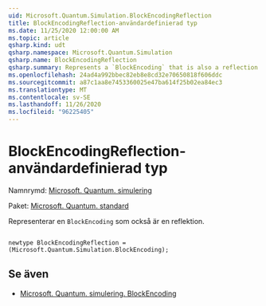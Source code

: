 ```yaml
---
uid: Microsoft.Quantum.Simulation.BlockEncodingReflection
title: BlockEncodingReflection-användardefinierad typ
ms.date: 11/25/2020 12:00:00 AM
ms.topic: article
qsharp.kind: udt
qsharp.namespace: Microsoft.Quantum.Simulation
qsharp.name: BlockEncodingReflection
qsharp.summary: Represents a `BlockEncoding` that is also a reflection.
ms.openlocfilehash: 24ad4a992bbec82eb8e8cd32e70650818f606ddc
ms.sourcegitcommit: a87c1aa8e7453360025e47ba614f25b02ea84ec3
ms.translationtype: MT
ms.contentlocale: sv-SE
ms.lasthandoff: 11/26/2020
ms.locfileid: "96225405"
---
```

# <a name="blockencodingreflection-user-defined-type"></a>BlockEncodingReflection-användardefinierad typ

Namnrymd: [Microsoft. Quantum. simulering](xref:Microsoft.Quantum.Simulation)

Paket: [Microsoft. Quantum. standard](https://nuget.org/packages/Microsoft.Quantum.Standard)


Representerar en `BlockEncoding` som också är en reflektion.

```qsharp

newtype BlockEncodingReflection = (Microsoft.Quantum.Simulation.BlockEncoding);
```



## <a name="see-also"></a>Se även

- [Microsoft. Quantum. simulering. BlockEncoding](xref:Microsoft.Quantum.Simulation.BlockEncoding)